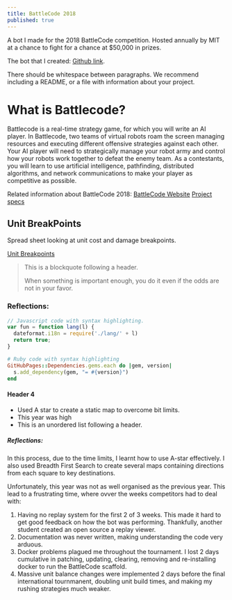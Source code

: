 ```yaml
---
title: BattleCode 2018
published: true
---
```


A bot I made for the 2018 BattleCode competition. Hosted annually by MIT at a chance to fight for a chance at $50,000 in prizes.

The bot that I created:
[Github link](https://github.com/chrischapman82/BattleCode2018).

There should be whitespace between paragraphs. We recommend including a README, or a file with information about your project.

# [](#header-1)What is Battlecode?
Battlecode is a real-time strategy game, for which you will write an AI player. In Battlecode, two teams of virtual robots roam the screen managing resources and executing different offensive strategies against each other. Your AI player will need to strategically manage your robot army and control how your robots work together to defeat the enemy team. As a contestants, you will learn to use artificial intelligence, pathfinding, distributed algorithms, and network communications to make your player as competitive as possible.

Related information about BattleCode 2018:
[BattleCode Website](https://www.battlecode.org/#/)
[Project specs](https://s3.amazonaws.com/battlecode-2018/specs/battlecode-specs-2018.html)


## [](#header-2)Unit BreakPoints
Spread sheet looking at unit cost and damage breakpoints.

[Unit Breakpoints](https://drive.google.com/file/d/1NOH2xxM89EaEMuqX00Z1wZpqstE9W_d9/view?usp=sharing)
> This is a blockquote following a header.
>
> When something is important enough, you do it even if the odds are not in your favor.

### [](#header-3)Reflections:

```js
// Javascript code with syntax highlighting.
var fun = function lang(l) {
  dateformat.i18n = require('./lang/' + l)
  return true;
}
```

```ruby
# Ruby code with syntax highlighting
GitHubPages::Dependencies.gems.each do |gem, version|
  s.add_dependency(gem, "= #{version}")
end
```

#### [](#header-4)Header 4

*   Used A star to create a static map to overcome bit limits.
*   This year was high
*   This is an unordered list following a header.

##### [](#header-5)Reflections:
In this process, due to the time limits, I learnt how to use A-star effectively. I also used Breadth First Search to create several maps containing directions from each square to key destinations.

Unfortunately, this year was not as well organised as the previous year. This lead to a frustrating time, where ovver the weeks competitors had to deal with:
1.  Having no replay system for the first 2 of 3 weeks. This made it hard to get good feedback on how the bot was performing. Thankfully, another student created an open source a replay viewer.
2.  Documentation was never written, making understanding the code very arduous.
3.  Docker problems plagued me throughout the tournament. I lost 2 days cumulative in patching, updating, clearing, removing and re-installing docker to run the BattleCode scaffold.
4.  Massive unit balance changes were implemented 2 days before the final international tournmanent, doubling unit build times, and making my rushing strategies much weaker. 
